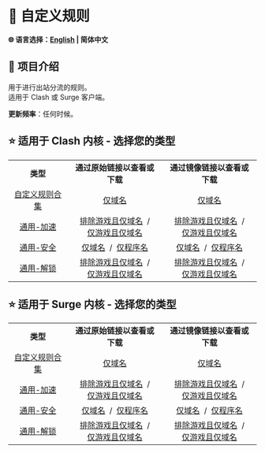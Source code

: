 # 📜 自定义规则

**🌐 语言选择：[English](README.md)  | 简体中文**

## 🎤 项目介绍

用于进行出站分流的规则。  
适用于 Clash 或 Surge 客户端。

**更新频率**：任何时候。

## ⭐ 适用于 Clash 内核 - 选择您的类型

<table>
  <tr align="center">
    <td>
      <b>类型</b>
    </td>
    <td>
      <b>通过原始链接以查看或下载</b>
    </td>
    <td>
      <b>通过镜像链接以查看或下载</b>
    </td>
  </tr>
  <tr align="center">
    <td>
      <a href="https://github.com/Xeknoz/blacklist-rules/blob/main/Clash/README_CN.md">自定义规则合集</a>
    </td>
    <td>
      <a href="https://raw.githubusercontent.com/Xeknoz/blacklist-rules/main/Clash/BlacklistRules_DomainOnly.yaml">仅域名</a>
    </td>
    <td>
      <a href="https://fastly.jsdelivr.net/gh/Xeknoz/blacklist-rules@main/Clash/BlacklistRules_DomainOnly.yaml">仅域名</a>
    </td>
  </tr>
  <tr align="center">
    <td>
      <a href="https://github.com/Xeknoz/blacklist-rules/blob/main/Common/Boost/Clash/README_CN.md">通用-加速</a>
    </td>
    <td>
      <a href="https://raw.githubusercontent.com/Xeknoz/blacklist-rules/main/Common/Boost/Clash/SlowDomains_NoGame_DomainOnly.yaml">排除游戏且仅域名</a>
       /<br>
      <a href="https://raw.githubusercontent.com/Xeknoz/blacklist-rules/main/Common/Boost/Clash/SlowDomains_GameOnly_DomainOnly.yaml">仅游戏且仅域名</a>
    </td>
    <td>
      <a href="https://fastly.jsdelivr.net/gh/Xeknoz/blacklist-rules@main/Common/Boost/Clash/SlowDomains_NoGame_DomainOnly.yaml">排除游戏且仅域名</a>
       /<br>
      <a href="https://fastly.jsdelivr.net/gh/Xeknoz/blacklist-rules@main/Common/Boost/Clash/SlowDomains_GameOnly_DomainOnly.yaml">仅游戏且仅域名</a>
    </td>
  </tr>
  <tr align="center">
    <td>
      <a href="https://github.com/Xeknoz/blacklist-rules/blob/main/Common/Security/Clash/README_CN.md">通用-安全</a>
    </td>
    <td>
      <a href="https://raw.githubusercontent.com/Xeknoz/blacklist-rules/main/Common/Security/Clash/AnonymityService_DomainOnly.yaml">仅域名</a>
       / 
      <a href="https://raw.githubusercontent.com/Xeknoz/blacklist-rules/main/Common/Security/Clash/AnonymityService_ProcessNameOnly.yaml">仅程序名</a>
    </td>
    <td>
      <a href="https://fastly.jsdelivr.net/gh/Xeknoz/blacklist-rules@main/Common/Security/Clash/AnonymityService_DomainOnly.yaml">仅域名</a>
       / 
      <a href="https://fastly.jsdelivr.net/gh/Xeknoz/blacklist-rules@main/Common/Security/Clash/AnonymityService_ProcessNameOnly.yaml">仅程序名</a>
    </td>
  </tr>
  <tr align="center">
    <td>
      <a href="https://github.com/Xeknoz/blacklist-rules/blob/main/Common/Unlock/Clash/README_CN.md">通用-解锁</a>
    </td>
    <td>
      <a href="https://raw.githubusercontent.com/Xeknoz/blacklist-rules/main/Common/Unlock/Clash/BlockedDomains_NoGame_DomainOnly.yaml">排除游戏且仅域名</a>
       /<br>
      <a href="https://raw.githubusercontent.com/Xeknoz/blacklist-rules/main/Common/Unlock/Clash/BlockedGames_DomainOnly.yaml">仅游戏且仅域名</a>
    </td>
    <td>
      <a href="https://fastly.jsdelivr.net/gh/Xeknoz/blacklist-rules@main/Common/Unlock/Clash/BlockedDomains_NoGame_DomainOnly.yaml">排除游戏且仅域名</a>
       /<br>
      <a href="https://fastly.jsdelivr.net/gh/Xeknoz/blacklist-rules@main/Common/Unlock/Clash/BlockedGames_DomainOnly.yaml">仅游戏且仅域名</a>
    </td>
  </tr>
</table>

## ⭐ 适用于 Surge 内核 - 选择您的类型

<table>
  <tr align="center">
    <td>
      <b>类型</b>
    </td>
    <td>
      <b>通过原始链接以查看或下载</b>
    </td>
    <td>
      <b>通过镜像链接以查看或下载</b>
    </td>
  </tr>
  <tr align="center">
    <td>
      <a href="https://github.com/Xeknoz/blacklist-rules/tree/main/Surge">自定义规则合集</a>
    </td>
    <td>
      <a href="https://raw.githubusercontent.com/Xeknoz/blacklist-rules/main/Surge/BlacklistRules_DomainOnly.list">仅域名</a>
    </td>
    <td>
      <a href="https://fastly.jsdelivr.net/gh/Xeknoz/blacklist-rules@main/Surge/BlacklistRules_DomainOnly.list">仅域名</a>
    </td>
  </tr>
  <tr align="center">
    <td>
      <a href="https://github.com/Xeknoz/blacklist-rules/tree/main/Common/Boost/Surge">通用-加速</a>
    </td>
    <td>
      <a href="https://raw.githubusercontent.com/Xeknoz/blacklist-rules/main/Common/Boost/Surge/SlowDomains_NoGame_DomainOnly.list">排除游戏且仅域名</a>
       /<br>
      <a href="https://raw.githubusercontent.com/Xeknoz/blacklist-rules/main/Common/Boost/Surge/SlowDomains_GameOnly_DomainOnly.list">仅游戏且仅域名</a>
    </td>
    <td>
      <a href="https://fastly.jsdelivr.net/gh/Xeknoz/blacklist-rules@main/Common/Boost/Surge/SlowDomains_NoGame_DomainOnly.list">排除游戏且仅域名</a>
       /<br>
      <a href="https://fastly.jsdelivr.net/gh/Xeknoz/blacklist-rules@main/Common/Boost/Surge/SlowDomains_GameOnly_DomainOnly.list">仅游戏且仅域名</a>
    </td>
  </tr>
  <tr align="center">
    <td>
      <a href="https://github.com/Xeknoz/blacklist-rules/tree/main/Common/Security/Surge">通用-安全</a>
    </td>
    <td>
      <a href="https://raw.githubusercontent.com/Xeknoz/blacklist-rules/main/Common/Security/Surge/AnonymityService_DomainOnly.list">仅域名</a>
       / 
      <a href="https://raw.githubusercontent.com/Xeknoz/blacklist-rules/main/Common/Security/Surge/AnonymityService_ProcessNameOnly.list">仅程序名</a>
    </td>
    <td>
      <a href="https://fastly.jsdelivr.net/gh/Xeknoz/blacklist-rules@main/Common/Security/Surge/AnonymityService_DomainOnly.list">仅域名</a>
       / 
      <a href="https://fastly.jsdelivr.net/gh/Xeknoz/blacklist-rules@main/Common/Security/Surge/AnonymityService_ProcessNameOnly.list">仅程序名</a>
    </td>
  </tr>
  <tr align="center">
    <td>
      <a href="https://github.com/Xeknoz/blacklist-rules/tree/main/Common/Unlock/Surge">通用-解锁</a>
    </td>
    <td>
      <a href="https://raw.githubusercontent.com/Xeknoz/blacklist-rules/main/Common/Unlock/Surge/BlockedDomains_NoGame_DomainOnly.list">排除游戏且仅域名</a>
       /<br>
      <a href="https://raw.githubusercontent.com/Xeknoz/blacklist-rules/main/Common/Unlock/Surge/BlockedGames_DomainOnly.list">仅游戏且仅域名</a>
    </td>
    <td>
      <a href="https://fastly.jsdelivr.net/gh/Xeknoz/blacklist-rules@main/Common/Unlock/Surge/BlockedDomains_NoGame_DomainOnly.list">排除游戏且仅域名</a>
       /<br>
      <a href="https://fastly.jsdelivr.net/gh/Xeknoz/blacklist-rules@main/Common/Unlock/Surge/BlockedGames_DomainOnly.list">仅游戏且仅域名</a>
    </td>
  </tr>
</table>
